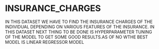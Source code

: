 
# INSURANCE_CHARGES

IN THIS DATASET WE HAVE TO FIND THE INSURANCE CHARGES OF THE INDIVIDUAL DEPENDING ON VARIOUS FEATURES OF THE INSURANCE.
IN THIS DATASET NEXT THING TO BE DONE IS HYPERPARAMETER TUNING OF THE MODEL TO GET SOME GOOD RESULTS.AS OF NO WTHE BEST MODEL IS LINEAR REGRESSOR MODEL 





